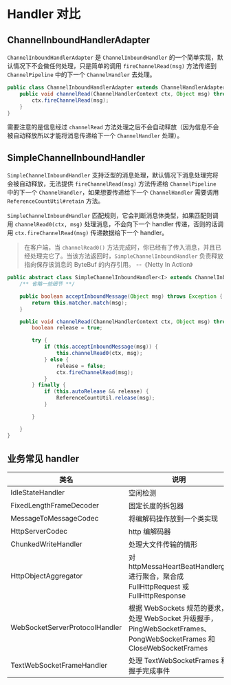 # Handler 对比

## ChannelInboundHandlerAdapter

`ChannelInboundHandlerAdapter` 是 `ChannelInboundHandler` 的一个简单实现，默认情况下不会做任何处理，只是简单的调用 `fireChannelRead(msg)` 方法传递到 `ChannelPipeline` 中的下一个 `ChannelHandler` 去处理。

```java
public class ChannelInboundHandlerAdapter extends ChannelHandlerAdapter implements ChannelInboundHandler {
    public void channelRead(ChannelHandlerContext ctx, Object msg) throws Exception {
        ctx.fireChannelRead(msg);
    }
}
```

需要注意的是信息经过 `channelRead` 方法处理之后不会自动释放（因为信息不会被自动释放所以才能将消息传递给下一个 `ChannelHandler` 处理）。

## SimpleChannelInboundHandler

`SimpleChannelInboundHandler` 支持泛型的消息处理，默认情况下消息处理完将会被自动释放，无法提供 `fireChannelRead(msg)` 方法传递给 `ChannelPipeline` 中的下一个 `ChannelHandler`，如果想要传递给下一个 `ChannelHandler` 需要调用 `ReferenceCountUtil#retain` 方法。

`SimpleChannelInboundHandler` 匹配规则，它会判断消息体类型，如果匹配则调用 `channelRead0(ctx, msg)` 处理消息，不会向下一个 handler 传递，否则的话调用 `ctx.fireChannelRead(msg)` 传递数据给下一个 handler。

> 在客户端，当 `channelRead0()` 方法完成时，你已经有了传入消息，并且已经处理完它了。当该方法返回时，`SimpleChannelInboundHandler` 负责释放指向保存该消息的 ByteBuf 的内存引用。 --《Netty In Action》

```java
public abstract class SimpleChannelInboundHandler<I> extends ChannelInboundHandlerAdapter {
    /** 省略一些细节 **/

    public boolean acceptInboundMessage(Object msg) throws Exception {
        return this.matcher.match(msg);
    }

    public void channelRead(ChannelHandlerContext ctx, Object msg) throws Exception {
        boolean release = true;

        try {
            if (this.acceptInboundMessage(msg)) {
                this.channelRead0(ctx, msg);
            } else {
                release = false;
                ctx.fireChannelRead(msg);
            }
        } finally {
            if (this.autoRelease && release) {
                ReferenceCountUtil.release(msg);
            }

        }

    }
}
```

## 业务常见 handler

| 类名                           | 说明                                                                                                                  |
| ------------------------------ | --------------------------------------------------------------------------------------------------------------------- |
| IdleStateHandler               | 空闲检测                                                                                                              |
| FixedLengthFrameDecoder        | 固定长度的拆包器                                                                                                      |
| MessageToMessageCodec          | 将编解码操作放到一个类实现                                                                                            |
| HttpServerCodec                | http 编解码器                                                                                                         |
| ChunkedWriteHandler            | 处理大文件传输的情形                                                                                                  |
| HttpObjectAggregator           | 对 httpMessaHeartBeatHandlerge 进行聚合，聚合成 FullHttpRequest 或 FullHttpResponse                                   |
| WebSocketServerProtocolHandler | 根据 WebSockets 规范的要求，处理 WebSocket 升级握手，PingWebSocketFrames、PongWebSocketFrames 和 CloseWebSocketFrames |
| TextWebSocketFrameHandler      | 处理 TextWebSocketFrames 和握手完成事件                                                                               |
